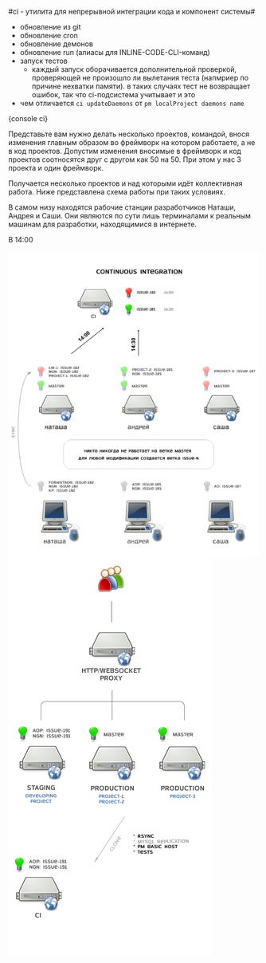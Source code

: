 #ci - утилита для непрерывной интеграции кода и компонент системы#

- обновление из git
- обновление cron
- обновление демонов
- обновление run (алиасы для INLINE-CODE-CLI-команд)
- запуск тестов
  - каждый запуск оборачивается дополнительной проверкой, проверяющей не произошло ли 
  вылетания теста (напмриер по причине нехватки памяти). в таких случаях тест не возвращает
  ошибок, так что ci-подсистема учитывает и это
- чем отличается `ci updateDaemons` от `pm localProject daemons name`

{console ci}

Представьте вам нужно делать несколько проектов, командой, внося изменения
главным образом во фреймворк на котором работаете, а не в код проектов.
Допустим изменения вносимые в фреймворк и код проектов соотносятся друг с другом
как 50 на 50. При этом у нас 3 проекта и один фреймворк.

Получается несколько проектов и над которыми идёт коллективная работа.
Ниже представлена схема работы при таких условиях.

В самом низу находятся рабочие станции разработчиков Наташи, Андрея и Саши.
Они являются по сути лишь терминалами к реальным машинам для разработки,
находящимися в интернете.

В 14:00

<img src="/m/img/deploy-concept-ci1.png" />
<img src="/m/img/deploy-concept-ci2.png" />